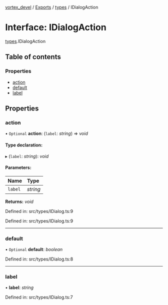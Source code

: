 [vortex_devel](../README.md) / [Exports](../modules.md) / [types](../modules/types.md) / IDialogAction

# Interface: IDialogAction

[types](../modules/types.md).IDialogAction

## Table of contents

### Properties

- [action](types.idialogaction.md#action)
- [default](types.idialogaction.md#default)
- [label](types.idialogaction.md#label)

## Properties

### action

• `Optional` **action**: (`label`: *string*) => *void*

#### Type declaration:

▸ (`label`: *string*): *void*

#### Parameters:

Name | Type |
:------ | :------ |
`label` | *string* |

**Returns:** *void*

Defined in: src/types/IDialog.ts:9

Defined in: src/types/IDialog.ts:9

___

### default

• `Optional` **default**: *boolean*

Defined in: src/types/IDialog.ts:8

___

### label

• **label**: *string*

Defined in: src/types/IDialog.ts:7
